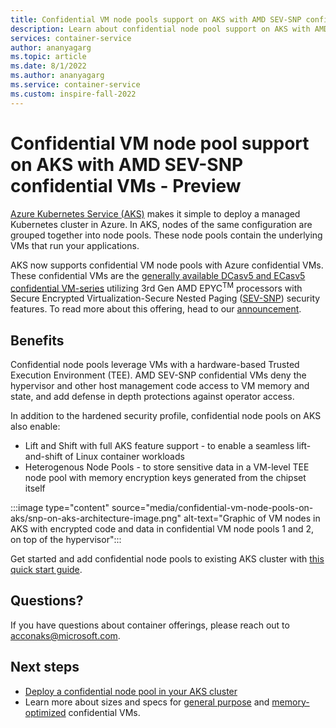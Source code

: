 ```yaml
---
title: Confidential VM node pools support on AKS with AMD SEV-SNP confidential VMs - Preview
description: Learn about confidential node pool support on AKS with AMD SEV-SNP confidential VMs 
services: container-service
author: ananyagarg
ms.topic: article
ms.date: 8/1/2022
ms.author: ananyagarg
ms.service: container-service
ms.custom: inspire-fall-2022
---
```


# Confidential VM node pool support on AKS with AMD SEV-SNP confidential VMs - Preview

[Azure Kubernetes Service (AKS)](../aks/index.yml) makes it simple to deploy a managed Kubernetes cluster in Azure. In AKS, nodes of the same configuration are grouped together into node pools. These node pools contain the underlying VMs that run your applications. 

AKS now supports confidential VM node pools with Azure confidential VMs. These confidential VMs are the [generally available DCasv5 and ECasv5 confidential VM-series](https://aka.ms/AMD-ACC-VMs-GA-Inspire-2022) utilizing 3rd Gen AMD EPYC<sup>TM</sup> processors with Secure Encrypted Virtualization-Secure Nested Paging ([SEV-SNP](https://www.amd.com/en/technologies/infinity-guard)) security features. To read more about this offering, head to our [announcement](https://aka.ms/ACC-AKS-AMD-SEV-SNP-Preview-Blog).

## Benefits
Confidential node pools leverage VMs with a hardware-based Trusted Execution Environment (TEE). AMD SEV-SNP confidential VMs deny the hypervisor and other host management code access to VM memory and state, and add defense in depth protections against operator access.

In addition to the hardened security profile, confidential node pools on AKS also enable:

- Lift and Shift with full AKS feature support - to enable a seamless lift-and-shift of Linux container workloads
- Heterogenous Node Pools - to store sensitive data in a VM-level TEE node pool with memory encryption keys generated from the chipset itself

:::image type="content" source="media/confidential-vm-node-pools-on-aks/snp-on-aks-architecture-image.png" alt-text="Graphic of VM nodes in AKS with encrypted code and data in confidential VM node pools 1 and 2, on top of the hypervisor":::

Get started and add confidential node pools to existing AKS cluster with [this quick start guide](../aks/use-cvm.md).

## Questions?

If you have questions about container offerings, please reach out to <acconaks@microsoft.com>.

## Next steps

- [Deploy a confidential node pool in your AKS cluster](../aks/use-cvm.md)
- Learn more about sizes and specs for [general purpose](../virtual-machines/dcasv5-dcadsv5-series.md) and [memory-optimized](../virtual-machines/ecasv5-ecadsv5-series.md) confidential VMs.